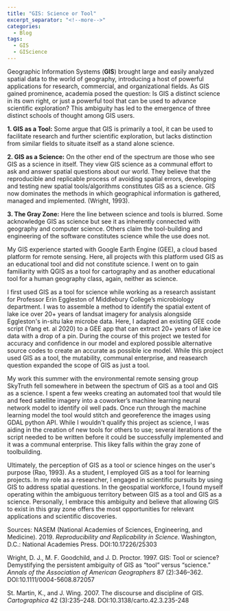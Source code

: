 ```yaml
---
title: "GIS: Science or Tool"
excerpt_separator: "<!--more-->"
categories:
  - Blog
tags:
  - GIS
  - GIScience
---
```


Geographic Information Systems (**GIS**) brought large and easily analyzed spatial data to the world of geography, introducing a host of powerful applications for research, commercial, and organizational fields. As GIS gained prominence, academia posed the question: Is GIS a distinct science in its own right, or just a powerful tool that can be used to advance scientific exploration? This ambiguity has led to the emergence of three distinct schools of thought among GIS users.

**1. GIS as a Tool:** Some argue that GIS is primarily a tool, it can be used to facilitate research and further scientific exploration, but lacks distinction from similar fields to situate itself as a stand alone science.

**2. GIS as a Science:** On the other end of the spectrum are those who see GIS as a science in itself. They view GIS science as a communal effort to ask and answer spatial questions about our world. They believe that the reproducible and replicable process of avoiding spatial errors, developing and testing new spatial tools/algorithms constitutes GIS as a science. GIS now dominates the methods in which geographical information is gathered, managed and implemented. (Wright, 1993). 

**3. The Gray Zone:** Here the line between science and tools is blurred. Some acknowledge GIS as science but see it as inherently connected with geography and computer science. Others claim the tool-building and engineering of the software constitutes science while the use does not. 

My GIS experience started with Google Earth Engine (GEE), a cloud based platform for remote sensing. Here, all projects with this platform used GIS as an educational tool and did not constitute science. I went on to gain familiarity with QGIS as a tool for cartography and as another educational tool for a human geography class, again, neither as science. 

I first used GIS as a tool for science while working as a research assistant for Professor Erin Eggleston of Middlebury College’s microbiology department. I was to assemble a method to identify the spatial extent of lake ice over 20+ years of landsat imagery for analysis alongside Eggleston's in-situ lake microbe data. Here, I adapted an existing GEE code script (Yang et. al 2020) to a GEE app that can extract 20+ years of lake ice data with a drop of a pin. During the course of this project we tested for accuracy and confidence in our model and explored possible alternative source codes to create an accurate as possible ice model. While this project used GIS as a tool, the mutability, communal enterprise, and reasearch question expanded the scope of GIS as just a tool. 

My work this summer with the environmental remote sensing group SkyTruth fell somewhere in between the spectrum of GIS as a tool and GIS as a science. I spent a few weeks creating an automated tool that would tile and feed satellite imagery into a coworker’s machine learning neural network model to identify oil well pads. Once run through the machine learning model the tool would stitch and georeference the images using GDAL python API. While I wouldn't qualify this project as science, I was aiding in the creation of new tools for others to use; several iterations of the script needed to be written before it could be successfully implemented and it was a communal enterprise. This likey falls within the gray zone of toolbuilding. 

Ultimately, the perception of GIS as a tool or science hinges on the user's purpose (Rao, 1993). As a student, I employed GIS as a tool for learning projects. In my role as a researcher, I engaged in scientific pursuits by using GIS to address spatial questions. In the geospatial workforce, I found myself operating within the ambiguous territory between GIS as a tool and GIS as a science. Personally, I embrace this ambiguity and believe that allowing GIS to exist in this gray zone offers the most opportunities for relevant applications and scientific discoveries.

Sources: 
NASEM (National Academies of Sciences, Engineering, and Medicine). 2019. *Reproducibility and Replicability in Science*. Washington, D.C.: National Academies Press. DOI:10.17226/25303

Wright, D. J., M. F. Goodchild, and J. D. Proctor. 1997. GIS: Tool or science? Demystifying the persistent ambiguity of GIS as “tool” versus “science.” *Annals of the Association of American Geographers* 87 (2):346–362. DOI:10.1111/0004-5608.872057

St. Martin, K., and J. Wing. 2007. The discourse and discipline of GIS. *Cartographica* 42 (3):235–248. DOI:10.3138/carto.42.3.235-248


